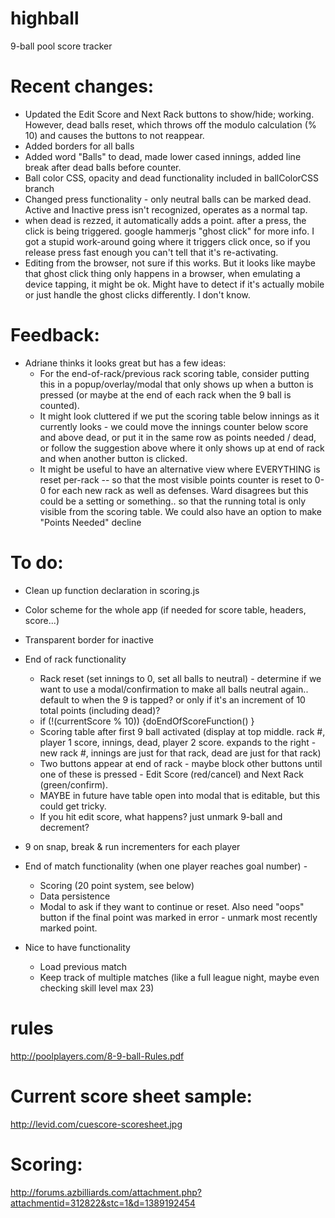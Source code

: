 # highball
9-ball pool score tracker

# Recent changes:
- Updated the Edit Score and Next Rack buttons to show/hide; working. However, dead balls reset, which throws off the modulo calculation (% 10) and causes the buttons to not reappear.
- Added borders for all balls
- Added word "Balls" to dead, made lower cased innings, added line break after dead balls before counter.
 - Ball color CSS, opacity and dead functionality included in ballColorCSS branch
 - Changed press functionality - only neutral balls can be marked dead. Active and Inactive press isn't recognized, operates as a normal tap.
- when dead is rezzed, it automatically adds a point. after a press, the click is being triggered. google hammerjs "ghost click" for more info. I got a stupid work-around going where it triggers click once, so if you release press fast enough you can't tell  that it's re-activating.
- Editing from the browser, not sure if this works. But it looks like maybe that ghost click thing only happens in a browser, when emulating a device tapping, it might be ok. Might have to detect if it's actually mobile or just handle the ghost clicks differently. I don't know.

# Feedback:
- Adriane thinks it looks great but has a few ideas:
  - For the end-of-rack/previous rack scoring table, consider putting this in a popup/overlay/modal that only shows up when a button is pressed (or maybe at the end of each rack when the 9 ball is counted).
  - It might look cluttered if we put the scoring table below innings as it currently looks - we could move the innings counter below score and above dead, or put it in the same row as points needed / dead, or follow the suggestion above where it only shows up at end of rack and when another button is clicked.
  - It might be useful to have an alternative view where EVERYTHING is reset per-rack -- so that the most visible points counter is reset to 0-0 for each new rack as well as defenses. Ward disagrees but this could be a setting or something.. so that the running total is only visible from the scoring table. We could also have an option to make "Points Needed" decline 

# To do:
- Clean up function declaration in scoring.js
- Color scheme for the whole app (if needed for score table, headers, score...)
- Transparent border for inactive
- End of rack functionality
    - Rack reset (set innings to 0, set all balls to neutral) - determine if we want to use a modal/confirmation to make all balls neutral again.. default to when the 9 is tapped? or only if it's an increment of 10 total points (including dead)?
    - if (!(currentScore % 10)) {doEndOfScoreFunction() }
    - Scoring table after first 9 ball activated (display at top middle. rack #, player 1 score, innings, dead, player 2 score. expands to the right - new rack #, innings are just for that rack, dead are just for that rack)
    - Two buttons appear at end of rack - maybe block other buttons until one of these is pressed - Edit Score (red/cancel)  and Next Rack (green/confirm).
    - MAYBE in future have table open into modal that is editable, but this could get tricky.
    - If you hit edit score, what happens? just unmark 9-ball and decrement?
- 9 on snap, break & run incrementers for each player
- End of match functionality (when one player reaches goal number) - 
    - Scoring (20 point system, see below)
    - Data persistence
    - Modal to ask if they want to continue or reset. Also need "oops" button if the final point was marked in error - unmark most recently marked point.


- Nice to have functionality
    - Load previous match
    - Keep track of multiple matches (like a full league night, maybe even checking skill level max 23)

# rules
http://poolplayers.com/8-9-ball-Rules.pdf

# Current score sheet sample:
http://levid.com/cuescore-scoresheet.jpg

# Scoring:
http://forums.azbilliards.com/attachment.php?attachmentid=312822&stc=1&d=1389192454


